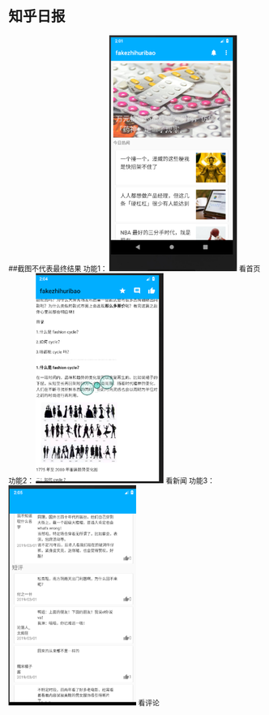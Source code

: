 

# 知乎日报
##截图不代表最终结果
功能1：
<img src="https://github.com/AsparaW/redrock.android.homework/blob/master/kaohe/img/1.png" width = "50%" height="50%"/>
看首页
功能2：
<img src="https://github.com/AsparaW/redrock.android.homework/blob/master/kaohe/img/2.png" width = "50%" height="50%"/>
看新闻
功能3：
<img src="https://github.com/AsparaW/redrock.android.homework/blob/master/kaohe/img/3.png" width = "50%" height="50%"/>
看评论
